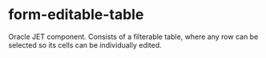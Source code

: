 # form-editable-table

Oracle JET component. Consists of a filterable table, where any row can be selected so its cells can be 
individually edited.

